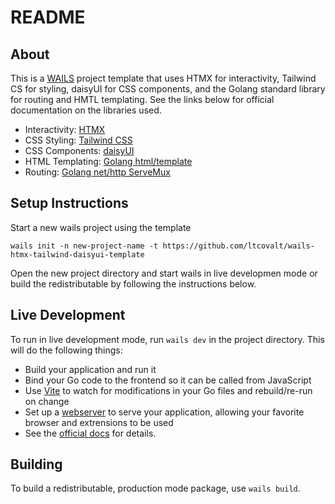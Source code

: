 # README

## About

This is a [WAILS](https://wails.io) project template that uses HTMX for interactivity, Tailwind CS for styling, daisyUI for CSS components, and the Golang standard library for routing and HMTL templating. See the links below for official documentation on the libraries used.

- Interactivity: [HTMX](https://htmx.org)
- CSS Styling: [Tailwind CSS](https://tailwindcss.com/)
- CSS Components: [daisyUI](https://daisyui.com/docs/intro/)
- HTML Templating: [Golang html/template](https://pkg.go.dev/html/template)
- Routing: [Golang net/http ServeMux](https://pkg.go.dev/net/http#ServeMux)

## Setup Instructions

Start a new wails project using the template

```shell
wails init -n new-project-name -t https://github.com/ltcovalt/wails-htmx-tailwind-daisyui-template
```

Open the new project directory and start wails in live developmen mode or build the redistributable by following the instructions below.

## Live Development

To run in live development mode, run `wails dev` in the project directory. This will do the following things:

- Build your application and run it
- Bind your Go code to the frontend so it can be called from JavaScript
- Use [Vite](https://vitejs.dev/) to watch for modifications in your Go files and rebuild/re-run on change
- Set up a [webserver](http://localhost:34115/) to serve your application, allowing your favorite browser and extrensions to be used
- See the [official docs](https://wails.io/docs/gettingstarted/development) for details.

## Building

To build a redistributable, production mode package, use `wails build`.
